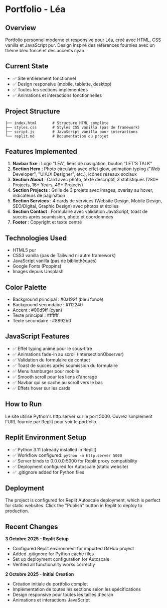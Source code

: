 # Portfolio - Léa

## Overview
Portfolio personnel moderne et responsive pour Léa, créé avec HTML, CSS vanilla et JavaScript pur. Design inspiré des références fournies avec un thème bleu foncé et des accents cyan.

## Current State
- ✅ Site entièrement fonctionnel
- ✅ Design responsive (mobile, tablette, desktop)
- ✅ Toutes les sections implémentées
- ✅ Animations et interactions fonctionnelles

## Project Structure
```
├── index.html       # Structure HTML complète
├── styles.css       # Styles CSS vanilla (pas de framework)
├── script.js        # JavaScript vanilla pour interactions
└── replit.md        # Documentation du projet
```

## Features Implemented
1. **Navbar fixe** : Logo "LÉA", liens de navigation, bouton "LET'S TALK"
2. **Section Hero** : Photo circulaire avec effet glow, animation typing ("Web Developer", "UI/UX Designer", etc.), icônes réseaux sociaux
3. **Section About** : Card avec photo, texte descriptif, 3 statistiques (280+ Projects, 16+ Years, 49+ Projects)
4. **Section Projects** : Grille de 3 projets avec images, overlay au hover, indicateurs de pagination
5. **Section Services** : 4 cards de services (Website Design, Mobile Design, SEO/Digital, Graphic Design) avec photos et étoiles
6. **Section Contact** : Formulaire avec validation JavaScript, toast de succès après soumission, photo et coordonnées
7. **Footer** : Copyright et texte centré

## Technologies Used
- HTML5 pur
- CSS3 vanilla (pas de Tailwind ni autre framework)
- JavaScript vanilla (pas de bibliothèques)
- Google Fonts (Poppins)
- Images depuis Unsplash

## Color Palette
- Background principal : #0a192f (bleu foncé)
- Background secondaire : #112240
- Accent : #00d9ff (cyan)
- Texte principal : #ffffff
- Texte secondaire : #8892b0

## JavaScript Features
- ✅ Effet typing animé pour le sous-titre
- ✅ Animations fade-in au scroll (IntersectionObserver)
- ✅ Validation du formulaire de contact
- ✅ Toast de succès après soumission du formulaire
- ✅ Menu hamburger pour mobile
- ✅ Smooth scroll pour les liens d'ancrage
- ✅ Navbar qui se cache au scroll vers le bas
- ✅ Effets hover sur les cards

## How to Run
Le site utilise Python's http.server sur le port 5000. Ouvrez simplement l'URL fournie par Replit pour voir le portfolio.

## Replit Environment Setup
- ✅ Python 3.11 (already installed in Replit)
- ✅ Workflow configured: `python -m http.server 5000`
- ✅ Server binds to 0.0.0.0:5000 for Replit proxy compatibility
- ✅ Deployment configured for Autoscale (static website)
- ✅ .gitignore added for Python files

## Deployment
The project is configured for Replit Autoscale deployment, which is perfect for static websites. Click the "Publish" button in Replit to deploy to production.

## Recent Changes
**3 Octobre 2025 - Replit Setup**
- Configured Replit environment for imported GitHub project
- Added .gitignore for Python cache files
- Set up deployment configuration for Autoscale
- Verified all functionality works correctly

**2 Octobre 2025 - Initial Creation**
- Création initiale du portfolio complet
- Implémentation de toutes les sections selon les spécifications
- Design responsive pour toutes les tailles d'écran
- Animations et interactions JavaScript
